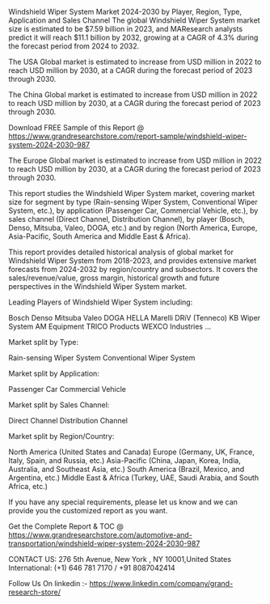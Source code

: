 Windshield Wiper System Market 2024-2030 by Player, Region, Type, Application and Sales Channel
The global Windshield Wiper System market size is estimated to be $7.59 billion in 2023, and MAResearch analysts predict it will reach $11.1 billion by 2032, growing at a CAGR of 4.3% during the forecast period from 2024 to 2032.

The USA Global market is estimated to increase from USD million in 2022 to reach USD million by 2030, at a CAGR during the forecast period of 2023 through 2030.

The China Global market is estimated to increase from USD million in 2022 to reach USD million by 2030, at a CAGR during the forecast period of 2023 through 2030.

Download FREE Sample of this Report @ https://www.grandresearchstore.com/report-sample/windshield-wiper-system-2024-2030-987

The Europe Global market is estimated to increase from USD million in 2022 to reach USD million by 2030, at a CAGR during the forecast period of 2023 through 2030.

This report studies the Windshield Wiper System market, covering market size for segment by type (Rain-sensing Wiper System, Conventional Wiper System, etc.), by application (Passenger Car, Commercial Vehicle, etc.), by sales channel (Direct Channel, Distribution Channel), by player (Bosch, Denso, Mitsuba, Valeo, DOGA, etc.) and by region (North America, Europe, Asia-Pacific, South America and Middle East & Africa).

This report provides detailed historical analysis of global market for Windshield Wiper System from 2018-2023, and provides extensive market forecasts from 2024-2032 by region/country and subsectors. It covers the sales/revenue/value, gross margin, historical growth and future perspectives in the Windshield Wiper System market.

Leading Players of Windshield Wiper System including:

Bosch
Denso
Mitsuba
Valeo
DOGA
HELLA
Marelli
DRiV (Tenneco)
KB Wiper System
AM Equipment
TRICO Products
WEXCO Industries
…

Market split by Type:

Rain-sensing Wiper System
Conventional Wiper System

Market split by Application:

Passenger Car
Commercial Vehicle

Market split by Sales Channel:

Direct Channel
Distribution Channel

Market split by Region/Country:

North America (United States and Canada)
Europe (Germany, UK, France, Italy, Spain, and Russia, etc.)
Asia-Pacific (China, Japan, Korea, India, Australia, and Southeast Asia, etc.)
South America (Brazil, Mexico, and Argentina, etc.)
Middle East & Africa (Turkey, UAE, Saudi Arabia, and South Africa, etc.)

If you have any special requirements, please let us know and we can provide you the customized report as you want.

Get the Complete Report & TOC @ https://www.grandresearchstore.com/automotive-and-transportation/windshield-wiper-system-2024-2030-987

CONTACT US:
276 5th Avenue, New York , NY 10001,United States
International: (+1) 646 781 7170 / +91 8087042414

Follow Us On linkedin :- https://www.linkedin.com/company/grand-research-store/
